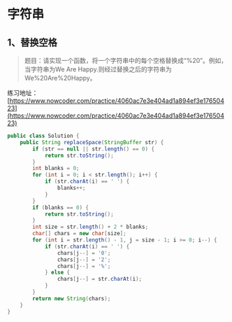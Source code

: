 # 字符串

## 1、替换空格

> 题目：请实现一个函数，将一个字符串中的每个空格替换成“%20”。例如，当字符串为We Are Happy.则经过替换之后的字符串为We%20Are%20Happy。

<span>练习地址：[https://www.nowcoder.com/practice/4060ac7e3e404ad1a894ef3e17650423](https://www.nowcoder.com/practice/4060ac7e3e404ad1a894ef3e17650423)</span>

```java
public class Solution {
    public String replaceSpace(StringBuffer str) {
        if (str == null || str.length() == 0) {
            return str.toString();
        }
        int blanks = 0;
        for (int i = 0; i < str.length(); i++) {
            if (str.charAt(i) == ' ') {
                blanks++;
            }
        }
        if (blanks == 0) {
            return str.toString();
        }
        int size = str.length() + 2 * blanks;
        char[] chars = new char[size];
        for (int i = str.length() - 1, j = size - 1; i >= 0; i--) {
            if (str.charAt(i) == ' ') {
                chars[j--] = '0';
                chars[j--] = '2';
                chars[j--] = '%';
            } else {
                chars[j--] = str.charAt(i);
            }
        }
        return new String(chars);
    }
}
```



